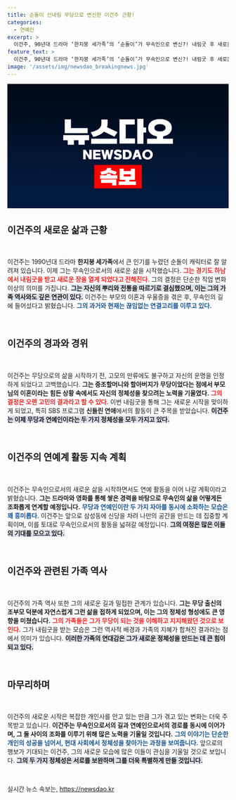 ```yaml
---
title: 순돌이 신내림 무당으로 변신한 이건주 근황!
categories:
  - 연예인
excerpt: >
  이건주, 90년대 드라마 ‘한지붕 세가족’의 ‘순돌이’가 무속인으로 변신?! 내림굿 후 새로운 삶을 시작하며 또 다른 연예 활동도 계획 중! 그의 선택 뒤에는 어떤 사연이? 클릭해서 확인하세요!
feature_text: >
  이건주, 90년대 드라마 ‘한지붕 세가족’의 ‘순돌이’가 무속인으로 변신?! 내림굿 후 새로운 삶을 시작하며 또 다른 연예 활동도 계획 중! 그의 선택 뒤에는 어떤 사연이? 클릭해서 확인하세요!
image: '/assets/img/newsdao_breakingnews.jpg'
---
```


<p><img src="/assets/img/newsdao_breakingnews.jpg" alt="koreaapp 속보" /></p>



<h2 data-ke-size="size26">이건주의 새로운 삶과 근황</h2>

<p data-ke-size="size16">&nbsp;</p>

<p>이건주는 1990년대 드라마 <b>한지붕 세가족</b>에서 큰 인기를 누렸던 순돌이 캐릭터로 잘 알려져 있습니다. 이제 그는 무속인으로서의 새로운 삶을 시작했습니다. <b><span style="color: #ee2323;">그는 경기도 하남에서 내림굿을 받고 새로운 장을 열게 되었다고 전해진다.</span></b> 그의 결정은 단순한 직업 변화 이상의 의미를 가집니다. <b><span style="background-color: #21538527;">그는 자신의 뿌리와 전통을 따르기로 결심했으며, 이는 그의 가족 역사와도 깊은 연관이 있다.</span></b> 이건주는 부모의 이혼과 우울증을 겪은 후, 무속인의 길에 들어섰다고 밝혔습니다. <b><span style="color: #1a5490;">그의 과거와 현재는 끊임없는 연결고리를 이루고 있다.</span></b></p>

<p data-ke-size="size16">&nbsp;</p>

<h2 data-ke-size="size26">이건주의 경과와 경위</h2>

<p data-ke-size="size16">&nbsp;</p>

<p>이건주는 무당으로의 삶을 시작하기 전, 고모의 만류에도 불구하고 자신의 운명을 인정하게 되었다고 고백했습니다. <b>그는 증조할머니와 할아버지가 무당이었다는 점에서 부모님의 이혼이라는 힘든 상황 속에서도 자신의 정체성을 찾으려는 노력을 기울였다.</b> <b><span style="color: #ee2323;">그의 결정은 오랜 고민의 결과라고 할 수 있다.</span></b> 이번 내림굿을 통해 그는 새로운 시작을 맞이하게 되었고, 특히 SBS 프로그램 <b>신들린 연애</b>에서의 활동이 큰 주목을 받았습니다. <b><span style="background-color: #21538527;">이건주는 이제 무당과 연예인이라는 두 가지 정체성을 모두 가지고 있다.</span></b></p>

<p data-ke-size="size16">&nbsp;</p>

<h2 data-ke-size="size26">이건주의 연예계 활동 지속 계획</h2>

<p data-ke-size="size16">&nbsp;</p>

<p>이건주는 무속인으로서의 새로운 삶을 시작하면서도 연예 활동을 이어 나갈 계획이라고 밝혔습니다. <b>그는 드라마와 영화를 통해 쌓은 경력을 바탕으로 무속인의 삶을 어떻게든 조화롭게 연계할 예정입니다.</b> <b><span style="color: #1a5490;">무당과 연예인이란 두 가지 자아를 동시에 소화하는 모습은 꽤 흥미롭다.</span></b> 이건주는 앞으로 삼성동에 신당을 차려 나만의 공간을 만드는 데 집중할 계획이며, 이를 토대로 무속인으로서의 활동을 넓혀갈 예정입니다. <b><span style="background-color: #21538527;">그의 여정은 많은 이들의 기대를 모으고 있다.</span></b></p>

<p data-ke-size="size16">&nbsp;</p>

<h2 data-ke-size="size26">이건주와 관련된 가족 역사</h2>

<p data-ke-size="size16">&nbsp;</p>

<p>이건주의 가족 역사 또한 그의 새로운 길과 밀접한 관계가 있습니다. <b>그는 무당 출신의 조부모 덕분에 자연스럽게 그런 삶을 접하게 되었으며, 이는 그의 정체성 형성에도 큰 영향을 미쳤습니다.</b> <b><span style="color: #ee2323;">그의 가족들은 그가 무당이 되는 것을 이해하고 지지해왔던 것으로 보인다.</span></b> 그가 내림굿을 받는 모습은 그런 역사적 배경과 가족의 지혜가 합쳐진 결과라는 점에서 의미가 있습니다. <b><span style="background-color: #21538527;">이러한 가족의 연대감은 그가 새로운 정체성을 만드는 데 큰 힘이 되고 있다.</span></b></p>

<p data-ke-size="size16">&nbsp;</p>

<h2 data-ke-size="size26">마무리하며</h2>

<p data-ke-size="size16">&nbsp;</p>

<p>이건주의 새로운 시작은 복잡한 개인사를 안고 있는 만큼 그가 겪고 있는 변화는 더욱 주목받고 있습니다. <b>이건주는 무속인으로서의 길과 연예인으로서의 경로를 동시에 이어가며, 그 둘 사이의 조화를 이루기 위해 많은 노력을 기울일 것입니다.</b> <b><span style="color: #1a5490;">그의 이야기는 단순한 개인의 성공을 넘어서, 현대 사회에서 정체성을 찾아가는 과정을 보여줍니다.</span></b> 앞으로의 행보가 기대되는 이건주, 그의 새로운 모습에 많은 이들이 관심을 기울일 것으로 보입니다. <b><span style="background-color: #21538527;">그의 두 가지 정체성은 서로를 보완하며 그를 더욱 특별하게 만들 것입니다.</span></b></p>

<p data-ke-size="size16">&nbsp;</p>


실시간 뉴스 속보는, <a href="https://newsdao.kr" rel="dofollow">https://newsdao.kr</a>


